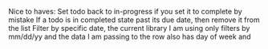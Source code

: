 Nice to haves:
Set todo back to in-progress if you set it to complete by mistake
If a todo is in completed state past its due date, then remove it from the list
Filter by specific date, the current library I am using only filters by mm/dd/yy and the data I am passing to the row also has day of week and
